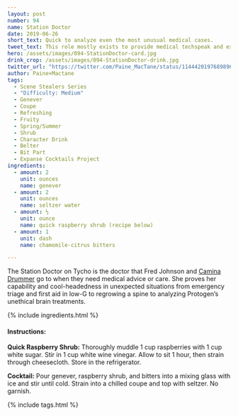 ```yaml
---
layout: post
number: 94
name: Station Doctor
date: 2019-06-26
short_text: Quick to analyze even the most unusual medical cases.
tweet_text: This role mostly exists to provide medical techspeak and explanation, but Tannis Burnett delivers it all with such personality & style, she becomes a full-fledged character anyway. A treat to watch!
hero: /assets/images/094-StationDoctor-card.jpg
drink_crop: /assets/images/094-StationDoctor-drink.jpg
twitter_url: "https://twitter.com/Paine_MacTane/status/1144420197689896960"
author: Paine×Mactane
tags:
  - Scene Stealers Series
  - "Difficulty: Medium"
  - Genever
  - Coupe
  - Refreshing
  - Fruity
  - Spring/Summer
  - Shrub
  - Character Drink
  - Belter
  - Bit Part
  - Expanse Cocktails Project
ingredients:
  - amount: 2
    unit: ounces
    name: genever
  - amount: 2
    unit: ounces
    name: seltzer water
  - amount: ½
    unit: ounce
    name: quick raspberry shrub (recipe below)
  - amount: 1
    unit: dash
    name: chamomile-citrus bitters

---
```


The Station Doctor on Tycho is the doctor that Fred Johnson and [Camina Drummer](/cocktails/2017/11/14/camina-drummer) go to when they need medical advice or care. She proves her capability and cool-headedness in unexpected situations from emergency triage and first aid in low-G to regrowing a spine to analyzing Protogen’s unethical brain treatments. 

{% include ingredients.html %}

#### Instructions:

<strong>Quick Raspberry Shrub:</strong> Thoroughly muddle 1 cup raspberries with 1 cup white sugar. Stir in 1 cup white wine vinegar. Allow to sit 1 hour, then strain through cheesecloth. Store in the refrigerator.

<strong>Cocktail:</strong> Pour genever, raspberry shrub, and bitters into a mixing glass with ice and stir until cold. Strain into a chilled coupe and top with seltzer. No garnish.

{% include tags.html %}
